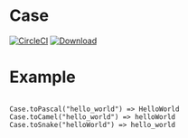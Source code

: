 # Case


[![CircleCI](https://circleci.com/gh/su-mi-lab/case.svg?style=svg)](https://circleci.com/gh/su-mi-lab/case)
[ ![Download](null/packages/sumi-lab/maven/case/images/download.svg?version=1.0.0) ](https://bintray.com/sumi-lab/maven/case/1.0.0/link)

# Example

```

Case.toPascal("hello_world") => HelloWorld
Case.toCamel("hello_world") => helloWorld
Case.toSnake("helloWorld") => hello_world

```
